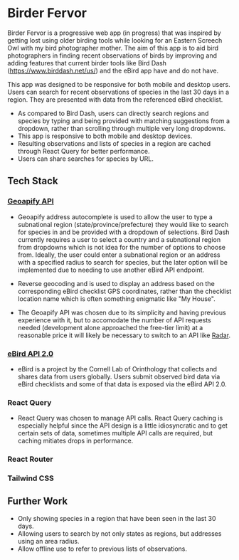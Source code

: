 # Birder Fervor

Birder Fervor is a progressive web app (in progress) that was inspired by getting lost using older birding tools while looking for an Eastern Screech Owl with my bird photographer mother. The aim of this app is to aid bird photographers in finding recent observations of birds by improving and adding features that current birder tools like Bird Dash (https://www.birddash.net/us/) and the eBird app have and do not have.

This app was designed to be responsive for both mobile and desktop users. Users can search for recent observations of species in the last 30 days in a region. They are presented with data from the referenced eBird checklist.

- As compared to Bird Dash, users can directly search regions and species by typing and being provided with matching suggestions from a dropdown, rather than scrolling through multiple very long dropdowns.
- This app is responsive to both mobile and desktop devices.
- Resulting observations and lists of species in a region are cached through React Query for better performance.
- Users can share searches for species by URL.

## Tech Stack

### [Geoapify API](https://apidocs.geoapify.com/)

- Geoapify address autocomplete is used to allow the user to type a subnational region (state/province/prefecture) they would like to search for species in and be provided with a dropdown of selections. Bird Dash currently requires a user to select a country and a subnational region from dropdowns which is not idea for the number of options to choose from. Ideally, the user could enter a subnational region or an address with a specified radius to search for species, but the later option will be implemented due to needing to use another eBird API endpoint.

- Reverse geocoding and is used to display an address based on the corresponding eBird checklist GPS coordinates, rather than the checklist location name which is often something enigmatic like "My House".

- The Geoapify API was chosen due to its simplicity and having previous experience with it, but to accomodate the number of API requests needed (development alone approached the free-tier limit) at a reasonable price it will likely be necessary to switch to an API like [Radar](https://radar.com).

### [eBird API 2.0](https://documenter.getpostman.com/view/664302/S1ENwy59#intro)

- eBird is a project by the Cornell Lab of Orinthology that collects and shares data from users globally. Users submit observed bird data via eBird checklists and some of that data is exposed via the eBird API 2.0.

### React Query

- React Query was chosen to manage API calls. React Query caching is especially helpful since the API design is a little idiosyncratic and to get certain sets of data, sometimes multiple API calls are required, but caching mitiates drops in performance.

### React Router

### Tailwind CSS

## Further Work

- Only showing species in a region that have been seen in the last 30 days.
- Allowing users to search by not only states as regions, but addresses using an area radius.
- Allow offline use to refer to previous lists of observations.

